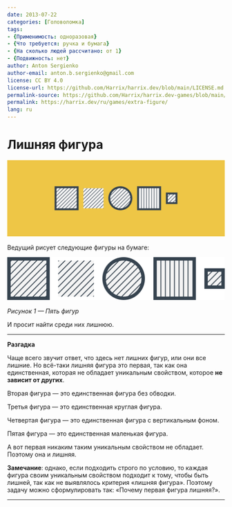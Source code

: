 ```yaml
---
date: 2013-07-22
categories: [Головоломка]
tags:
- {Применимость: одноразовая}
- {Что требуется: ручка и бумага}
- {На сколько людей рассчитано: от 1}
- {Подвижность: нет}
author: Anton Sergienko
author-email: anton.b.sergienko@gmail.com
license: CC BY 4.0
license-url: https://github.com/Harrix/harrix.dev/blob/main/LICENSE.md
permalink-source: https://github.com/Harrix/harrix.dev-games/blob/main/extra-figure/extra-figure.md
permalink: https://harrix.dev/ru/games/extra-figure/
lang: ru
---
```


# Лишняя фигура

![Featured image](featured-image.svg)

Ведущий рисует следующие фигуры на бумаге:

![Пять фигур](img/problem.svg)

_Рисунок 1 — Пять фигур_

И просит найти среди них лишнюю.

---

**Разгадка** <!-- !details -->

Чаще всего звучит ответ, что здесь нет лишних фигур, или они все лишние. Но всё-таки лишняя фигура это первая, так как она единственная, которая не обладает уникальным свойством, которое **не зависит от других**.

Вторая фигура — это единственная фигура без обводки.

Третья фигура — это единственная круглая фигура.

Четвертая фигура — это единственная фигура с вертикальным фоном.

Пятая фигура — это единственная маленькая фигура.

А вот первая никаким таким уникальным свойством не обладает. Поэтому она и лишняя.

**Замечание**: однако, если подходить строго по условию, то каждая фигура своим уникальным свойством подходит к тому, чтобы быть лишней, так как не выявлялось критерия «лишняя фигура». Поэтому задачу можно сформулировать так: «Почему первая фигура лишняя?».

---
